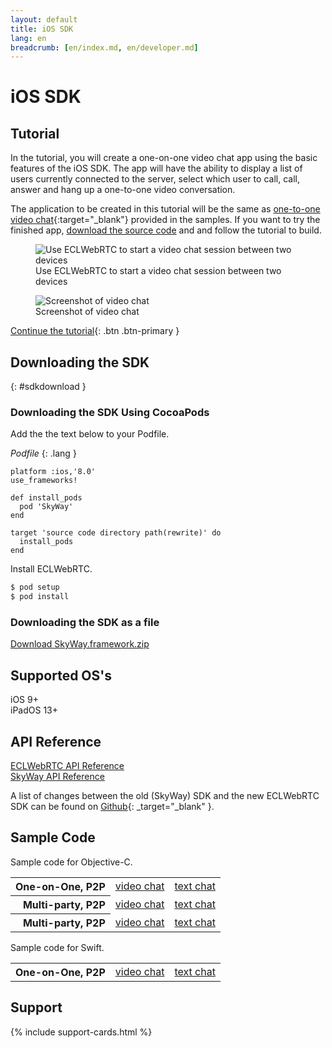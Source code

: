 ```yaml
---
layout: default
title: iOS SDK
lang: en
breadcrumb: [en/index.md, en/developer.md]
---
```


# iOS SDK

## Tutorial

In the tutorial, you will create a one-on-one video chat app using the basic features of the iOS SDK.
The app will have the ability to display a list of users currently connected to the server, select which user to call, call, answer and hang up a one-to-one video conversation.

The application to be created in this tutorial will be the same as [one-to-one video chat](https://github.com/skyway/skyway-ios-sdk/tree/master/examples/objective-c/p2p-videochat){:target="_blank"}  provided in the samples.
If you want to try the finished app, [download the source code](https://github.com/skyway/skyway-ios-sdk/archive/master.zip) and and follow the tutorial to build.


<figure class="figure">
  <img src="{{ site.baseurl }}/images/sdk-tutorial-top-image.png"
    class="figure-img img-fluid rounded" alt="Use ECLWebRTC to start a video chat session between two devices">
  <figcaption class="figure-caption">Use ECLWebRTC to start a video chat session between two devices</figcaption>
</figure>

<figure class="figure">
  <img src="{{ site.baseurl }}/images/ios-tutorial-videochat-sc.png" class="figure-img img-fluid rounded" alt="Screenshot of video chat">
  <figcaption class="figure-caption">Screenshot of video chat</figcaption>
</figure>

[Continue the tutorial](./ios-tutorial.html){: .btn .btn-primary }

## Downloading the SDK
{: #sdkdownload }

### Downloading the SDK Using CocoaPods

Add the the text below to your Podfile.

*Podfile*
{: .lang }

```
platform :ios,'8.0'
use_frameworks!

def install_pods
  pod 'SkyWay'
end

target 'source code directory path(rewrite)' do
  install_pods
end
```

Install ECLWebRTC.

```sh
$ pod setup
$ pod install
```

### Downloading the SDK as a file

<div class="d-sm-flex">
  <div class="pr-1 pb-2">
    <a href="https://github.com/skyway/skyway-ios-sdk/releases/latest" class="btn btn-primary">Download SkyWay.framework.zip</a>
  </div>
</div>

## Supported OS's

iOS 9+  
iPadOS 13+

## API Reference

<div class="d-sm-flex">
  <div class="pr-1 pb-2">
    <a href="./ios-reference/" class="btn btn-primary">ECLWebRTC API Reference</a>
  </div>
  <div class="pb-3">
    <a href="http://nttcom.github.io/skyway/en/docs/#iOS" class="btn btn-outline-primary" target="_blank">SkyWay API Reference</a><br>
  </div>
</div>

A list of changes between the old (SkyWay) SDK and the new ECLWebRTC SDK can be found on  [Github](https://github.com/nttcom/skyway-sdk-migration-docs/blob/master/android_sdk_next_version_api_diff.md){: _target="_blank" }.

## Sample Code

Sample code for Objective-C.

<div class="row">
  <div class="col-md-9 col-lg-7 col-xl-6">
    <table class="table">
      <tbody align="right">
        <tr>
          <th scope="row">One-on-One, P2P</th>
          <td><a href="https://github.com/skyway/skyway-ios-sdk/tree/master/examples/objective-c/p2p-videochat" target="_blank">video chat</a></td>
          <td><a href="https://github.com/skyway/skyway-ios-sdk/tree/master/examples/objective-c/p2p-textchat" target="_blank">text chat</a></td>
        </tr>
        <tr>
          <th scope="row">Multi-party, P2P</th>
          <td><a href="https://github.com/skyway/skyway-ios-sdk/tree/master/examples/objective-c/mesh-videochat" target="_blank">video chat</a></td>
          <td><a href="https://github.com/skyway/skyway-ios-sdk/tree/master/examples/objective-c/mesh-textchat" target="_blank">text chat</a></td>
        </tr>
        <tr>
          <th scope="row">Multi-party, P2P</th>
          <td><a href="https://github.com/skyway/skyway-ios-sdk/tree/master/examples/objective-c/sfu-videochat" target="_blank">video chat</a></td>
          <td><a href="https://github.com/skyway/skyway-ios-sdk/tree/master/examples/objective-c/sfu-textchat" target="_blank">text chat</a></td>
        </tr>
      </tbody>
    </table>
  </div>
</div>

Sample code for Swift.

<div class="row">
  <div class="col-md-9 col-lg-7 col-xl-6">
    <table class="table">
      <tbody align="right">
        <tr>
          <th scope="row">One-on-One, P2P</th>
          <td><a href="https://github.com/skyway/skyway-ios-sdk/tree/master/examples/swift" target="_blank">video chat</a></td>
          <td><a href="https://github.com/skyway/skyway-ios-sdk/tree/master/examples/swift" target="_blank">text chat</a></td>
        </tr>
      </tbody>
    </table>
  </div>
</div>

## Support

{% include support-cards.html %}
